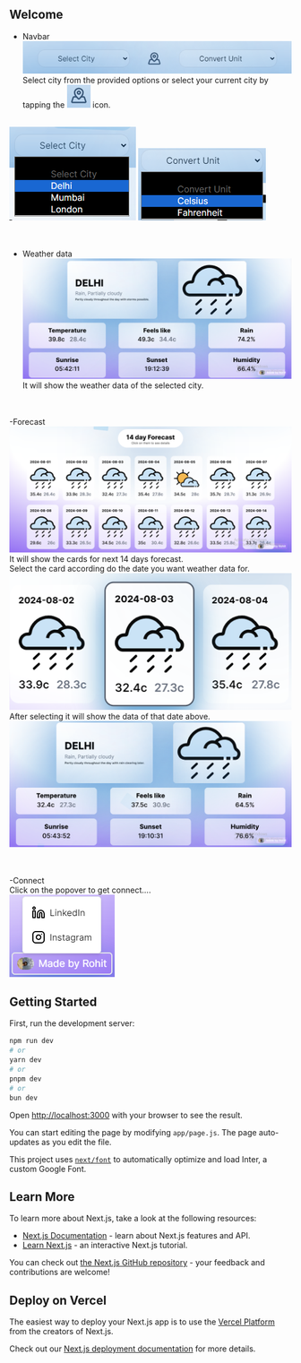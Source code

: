 ## Welcome
- Navbar<br/>
![alt text](image.png)<br/>
Select city from the provided options or select your current city by tapping the ![alt text](image-1.png) icon.<br/><br/>

![alt text](image-2.png)
![alt text](image-3.png)
<br/><br/><br/>

- Weather data<br/>
![alt text](image-4.png)<br/>
It will show the weather data of the selected city.
<br/><br/><br/>

-Forecast<br/>
![<alt text>](image-5.png)<br/>
It will show the cards for next 14 days forecast.<br/>
Select the card according do the date you want weather data for.<br/>
![alt text](image-6.png)<br/>
After selecting it will show the data of that date above.<br/>
![alt text](image-7.png)
<br/><br/><br/>

-Connect<br/>
Click on the popover to get connect....<br/>
![alt text](image-8.png)

## Getting Started

First, run the development server:

```bash
npm run dev
# or
yarn dev
# or
pnpm dev
# or
bun dev
```

Open [http://localhost:3000](http://localhost:3000) with your browser to see the result.

You can start editing the page by modifying `app/page.js`. The page auto-updates as you edit the file.

This project uses [`next/font`](https://nextjs.org/docs/basic-features/font-optimization) to automatically optimize and load Inter, a custom Google Font.

## Learn More

To learn more about Next.js, take a look at the following resources:

- [Next.js Documentation](https://nextjs.org/docs) - learn about Next.js features and API.
- [Learn Next.js](https://nextjs.org/learn) - an interactive Next.js tutorial.

You can check out [the Next.js GitHub repository](https://github.com/vercel/next.js/) - your feedback and contributions are welcome!

## Deploy on Vercel

The easiest way to deploy your Next.js app is to use the [Vercel Platform](https://vercel.com/new?utm_medium=default-template&filter=next.js&utm_source=create-next-app&utm_campaign=create-next-app-readme) from the creators of Next.js.

Check out our [Next.js deployment documentation](https://nextjs.org/docs/deployment) for more details.

